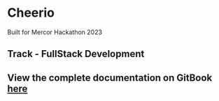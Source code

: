 # Cheerio

Built for Mercor Hackathon 2023

## Track - FullStack Development

## View the complete documentation on GitBook [here](https://poojagera.gitbook.io/cheerio/)
